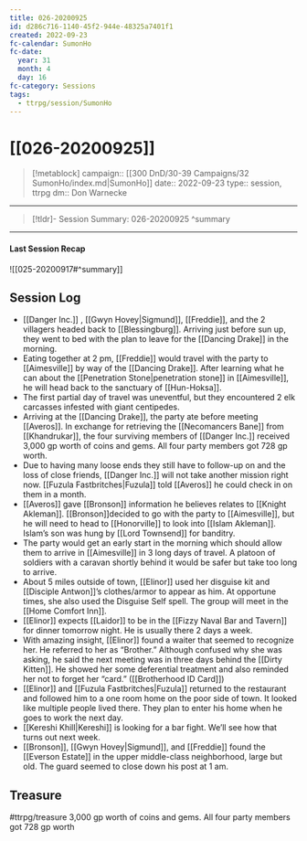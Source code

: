 ```yaml
---
title: 026-20200925
id: d286c716-1140-45f2-944e-48325a7401f1
created: 2022-09-23
fc-calendar: SumonHo
fc-date:
  year: 31
  month: 4
  day: 16
fc-category: Sessions
tags:
  - ttrpg/session/SumonHo
---
```


# [[026-20200925]]

> [!metablock]
>  campaign:: [[300 DnD/30-39 Campaigns/32 SumonHo/index.md|SumonHo]]
>  date:: 2022-09-23
>  type:: session, ttrpg
>  dm:: Don Warnecke


---
> [!tldr]- Session Summary: 026-20200925
>  ^summary

---


#### Last Session Recap

![[025-20200917#^summary]]

## Session Log


- [[Danger Inc.]] , [[Gwyn Hovey|Sigmund]], [[Freddie]], and the 2 villagers headed back to [[Blessingburg]]. Arriving just before sun up, they went to bed with the plan to leave for the [[Dancing Drake]] in the morning.
- Eating together at 2 pm, [[Freddie]] would travel with the party to [[Aimesville]] by way of the [[Dancing Drake]]. After learning what he can about the [[Penetration Stone|penetration stone]] in [[Aimesville]], he will head back to the sanctuary of [[Hun-Hoksa]].
- The first partial day of travel was uneventful, but they encountered 2 elk carcasses infested with giant centipedes.
- Arriving at the [[Dancing Drake]], the party ate before meeting [[Averos]]. In exchange for retrieving the [[Necomancers Bane]] from [[Khandrukar]], the four surviving members of [[Danger Inc.]]  received 3,000 gp worth of coins and gems. All four party members got 728 gp worth.
- Due to having many loose ends they still have to follow-up on and the loss of close friends, [[Danger Inc.]]  will not take another mission right now. [[Fuzula Fastbritches|Fuzula]] told [[Averos]] he could check in on them in a month.
- [[Averos]] gave [[Bronson]] information he believes relates to [[Knight Akleman]]. [[Bronson]]decided to go with the party to [[Aimesville]], but he will need to head to [[Honorville]] to look into [[Islam Akleman]]. Islam’s son was hung by [[Lord Townsend]] for banditry.
- The party would get an early start in the morning which should allow them to arrive in [[Aimesville]] in 3 long days of travel. A platoon of soldiers with a caravan shortly behind it would be safer but take too long to arrive.
- About 5 miles outside of town, [[Elinor]] used her disguise kit and [[Disciple Antwon]]’s clothes/armor to appear as him. At opportune times, she also used the Disguise Self spell. The group will meet in the [[Home Comfort Inn]].
- [[Elinor]] expects [[Laidor]] to be in the [[Fizzy Naval Bar and Tavern]] for dinner tomorrow night. He is usually there 2 days a week.
- With amazing insight, [[Elinor]] found a waiter that seemed to recognize her. He referred to her as “Brother.” Although confused why she was asking, he said the next meeting was in three days behind the [[Dirty Kitten]]. He showed her some deferential treatment and also reminded her not to forget her “card.” ([[Brotherhood ID Card]])
- [[Elinor]] and [[Fuzula Fastbritches|Fuzula]] returned to the restaurant and followed him to a one room home on the poor side of town. It looked like multiple people lived there. They plan to enter his home when he goes to work the next day.
- [[Kereshi Khill|Kereshi]] is looking for a bar fight. We’ll see how that turns out next week.  
- [[Bronson]], [[Gwyn Hovey|Sigmund]], and [[Freddie]] found the [[Everson Estate]] in the upper middle-class neighborhood, large but old. The guard seemed to close down his post at 1 am.

## Treasure

#ttrpg/treasure 3,000 gp worth of coins and gems. All four party members got 728 gp worth
